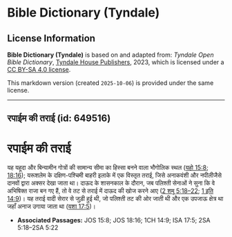# Bible Dictionary (Tyndale)

## License Information

**Bible Dictionary (Tyndale)** is based on and adapted from: _Tyndale Open Bible Dictionary_, [Tyndale House Publishers](https://tyndaleopenresources.com/), 2023, which is licensed under a [CC BY-SA 4.0 license](https://creativecommons.org/licenses/by-sa/4.0/legalcode.en).

This markdown version (created `2025-10-06`) is provided under the same license.



--------------------------------

## रपाईम की तराई (id: 649516)

रपाईम की तराई
=============

यह यहूदा और बिन्यामीन गोत्रों की सामान्य सीमा का हिस्सा बनने वाला भौगोलिक स्थल ([यहो 15:8](https://ref.ly/Josh15:8); [18:16](https://ref.ly/Josh18:16)); यरूशलेम के दक्षिण\-पश्चिमी बाहरी इलाके में एक विस्तृत तराई, जिसे अनाकवंशी और नपीलीजैसे दानवों द्वारा अक्सर देखा जाता था। दाऊद के शासनकाल के दौरान, जब पलिश्ती सेनाओं ने सुना कि वे अभिषिक्त राजा बन गए हैं, तो वे तट से तराई में दाऊद की खोज करने आए ([2 शमू 5:18–22](https://ref.ly/2Sam5:18-2Sam5:22); [1 इति 14:9](https://ref.ly/1Chr14:9))। यह तराई वादी सेरार से जुड़ी हुई थी, जो पलिश्ती तट की ओर जाती थी और एक उपजाऊ क्षेत्र था जहाँ अनाज उगाया जाता था ([यशा 17:5](https://ref.ly/Isa17:5))।

* **Associated Passages:** JOS 15:8; JOS 18:16; 1CH 14:9; ISA 17:5; 2SA 5:18–2SA 5:22

